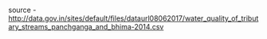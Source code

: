 source - http://data.gov.in/sites/default/files/dataurl08062017/water_quality_of_tributary_streams_panchganga_and_bhima-2014.csv
